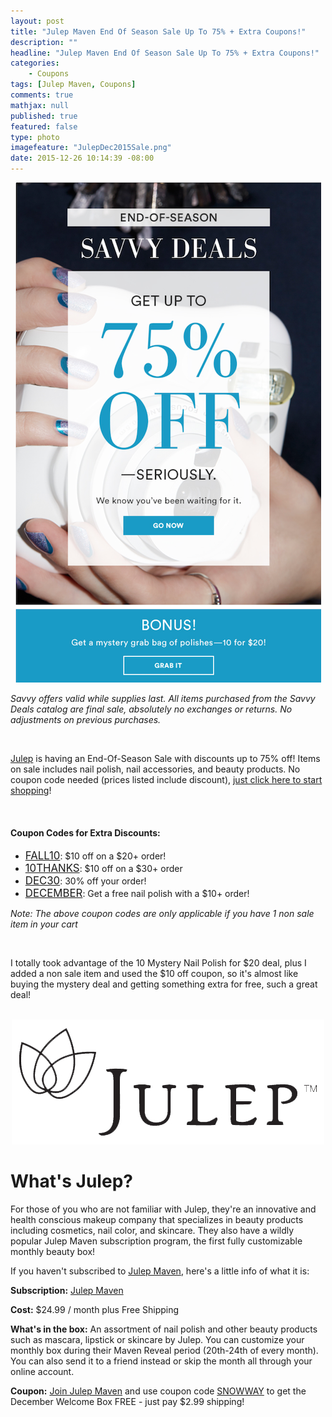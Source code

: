 ```yaml
---
layout: post
title: "Julep Maven End Of Season Sale Up To 75% + Extra Coupons!"
description: ""
headline: "Julep Maven End Of Season Sale Up To 75% + Extra Coupons!"
categories: 
    - Coupons
tags: [Julep Maven, Coupons]
comments: true
mathjax: null
published: true
featured: false
type: photo
imagefeature: "JulepDec2015Sale.png"
date: 2015-12-26 10:14:39 -08:00
---
```


<center><a href="http://refer.julep.com/v2/share/6232653664775881338" target="_blank"><img src="/images/JulepDec2015Sale.png" border="0" style="border:none;max-width:100%;" />
</a></center>
<p><i>Savvy offers valid while supplies last. All items purchased from the Savvy Deals catalog are final sale, absolutely no exchanges or returns. No adjustments on previous purchases.</i></p>

<br>

<p><a href="http://refer.julep.com/v2/share/6232653664775881338" target="_blank">Julep</a> is having an End-Of-Season Sale with discounts up to 75% off! Items on sale includes nail polish, nail accessories, and beauty products. No coupon code needed (prices listed include discount), <a href="http://refer.julep.com/v2/share/6232653664775881338" target="_blank"> just click here to start shopping</a>!</p> 

<br>

<H4>Coupon Codes for Extra Discounts:</H4>
<ul>
<li><a href="http://refer.julep.com/v2/share/6232653664775881338" target="_blank"><big>FALL10</big></a>: $10 off on a $20+ order!</li>
<li><a href="http://refer.julep.com/v2/share/6232653664775881338" target="_blank"><big>10THANKS</big></a>: $10 off on a $30+ order</li>
<li><a href="http://refer.julep.com/v2/share/6232653664775881338" target="_blank"><big>DEC30</big></a>: 30% off your order!</li>
<li><a href="http://refer.julep.com/v2/share/6232653664775881338" target="_blank"><big>DECEMBER</big></a>: Get a free nail polish with a $10+ order!</li>
</ul>

<p><i>Note: The above coupon codes are only applicable if you have 1 non sale item in your cart</i></p>

<br>

<p>I totally took advantage of the 10 Mystery Nail Polish for $20 deal, plus I added a non sale item and used the $10 off coupon, so it's almost like buying the mystery deal and getting something extra for free, such a great deal!</p>

<br>
<center><a href="http://refer.julep.com/v2/share/6232653664775881338" target="_blank"><img src="/images/JulepLogo.jpg" border="0" style="border:none;max-width:100%;" />
</a></center>

# What's Julep?
<p>For those of you who are not familiar with Julep, they're an innovative and health conscious makeup company that specializes in beauty products including cosmetics, nail color, and skincare. 
They also have a wildly popular Julep Maven subscription program, the first fully customizable monthly beauty box!</p>

<p>If you haven't subscribed to <a href="http://refer.julep.com/v2/share/6232653664775881338" target="_blank">Julep Maven</a>, here's a little info of what it is:</p>

<p><b>Subscription:</b> <a href="http://refer.julep.com/v2/share/6232653664775881338" target="_blank">Julep Maven</a></p>
<p><b>Cost:</b> $24.99 / month plus Free Shipping</p>
<p><b>What's in the box:</b> An assortment of nail polish and other beauty products such as mascara, lipstick or skincare by Julep. 
You can customize your monthly box during their Maven Reveal period (20th-24th of every month). 
You can also send it to a friend instead or skip the month all through your online account.</p>
<p><b>Coupon:</b> <a href="http://refer.julep.com/v2/share/6232653664775881338" target="_blank">Join Julep Maven</a> and use coupon code <a href="http://refer.julep.com/v2/share/6232653664775881338" target="_blank">SNOWWAY</a> to get the December Welcome Box FREE - just pay $2.99 shipping!</p>
